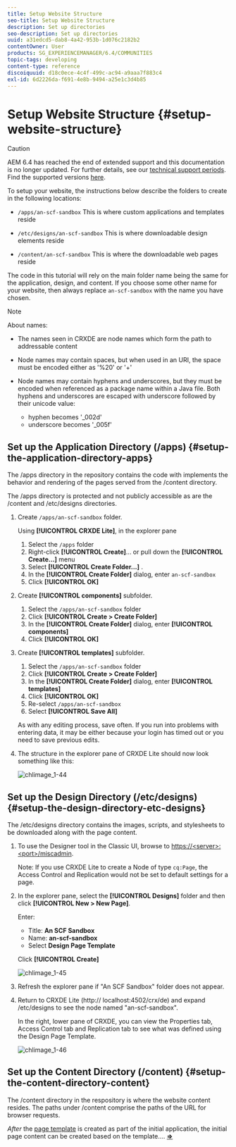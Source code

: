 ```yaml
---
title: Setup Website Structure
seo-title: Setup Website Structure
description: Set up directories
seo-description: Set up directories
uuid: a31edcd5-dab8-4a42-953b-1d076c2182b2
contentOwner: User
products: SG_EXPERIENCEMANAGER/6.4/COMMUNITIES
topic-tags: developing
content-type: reference
discoiquuid: d18c0ece-4c4f-499c-ac94-a9aaa7f883c4
exl-id: 6d2226da-f691-4e8b-9494-a25e1c3d4b85
---
```

# Setup Website Structure {#setup-website-structure}

>[!CAUTION]
>
>AEM 6.4 has reached the end of extended support and this documentation is no longer updated. For further details, see our [technical support periods](https://helpx.adobe.com/support/programs/eol-matrix.html). Find the supported versions [here](https://experienceleague.adobe.com/docs/).

To setup your website, the instructions below describe the folders to create in the following locations:

* `/apps/an-scf-sandbox`
  This is where custom applications and templates reside

* `/etc/designs/an-scf-sandbox`
  This is where downloadable design elements reside

* `/content/an-scf-sandbox`
  This is where the downloadable web pages reside

The code in this tutorial will rely on the main folder name being the same for the application, design, and content. If you choose some other name for your website, then always replace `an-scf-sandbox` with the name you have chosen.

>[!NOTE]
>
>About names:
>
>* The names seen in CRXDE are node names which form the path to addressable content
>* Node names may contain spaces, but when used in an URI, the space must be encoded either as '%20' or '+'
>* Node names may contain hyphens and underscores, but they must be encoded when referenced as a package name within a Java file. Both hyphens and underscores are escaped with underscore followed by their unicode value: 
>
>   * hyphen becomes '_002d'  
>   * underscore becomes '_005f'

## Set up the Application Directory (/apps) {#setup-the-application-directory-apps}

The /apps directory in the repository contains the code with implements the behavior and rendering of the pages served from the /content directory.

The /apps directory is protected and not publicly accessible as are the /content and /etc/designs directories.

1. Create `/apps/an-scf-sandbox` folder.

   Using **[!UICONTROL CRXDE Lite]**, in the explorer pane

    1. Select the `/apps` folder
    1. Right-click **[!UICONTROL Create]**... or pull down the **[!UICONTROL Create...]** menu
    1. Select **[!UICONTROL Create Folder...]** .
    1. In the **[!UICONTROL Create Folder]** dialog, enter `an-scf-sandbox`
    1. Click **[!UICONTROL OK]**

1. Create **[!UICONTROL components]** subfolder.

    1. Select the `/apps/an-scf-sandbox` folder
    1. Click **[!UICONTROL Create > Create Folder]**
    1. In the **[!UICONTROL Create Folder]** dialog, enter **[!UICONTROL components]**
    1. Click **[!UICONTROL OK]**

1. Create **[!UICONTROL templates]** subfolder.

    1. Select the `/apps/an-scf-sandbox` folder
    1. Click **[!UICONTROL Create > Create Folder]**
    1. In the **[!UICONTROL Create Folder]** dialog, enter **[!UICONTROL templates]**
    1. Click **[!UICONTROL OK]**
    1. Re-select `/apps/an-scf-sandbox`
    1. Select **[!UICONTROL Save All]**

   As with any editing process, save often. If you run into problems with entering data, it may be either because your login has timed out or you need to save previous edits.

1. The structure in the explorer pane of CRXDE Lite should now look something like this:

   ![chlimage_1-44](assets/chlimage_1-44.png)

## Set up the Design Directory (/etc/designs) {#setup-the-design-directory-etc-designs}

The /etc/designs directory contains the images, scripts, and stylesheets to be downloaded along with the page content.

1. To use the Designer tool in the Classic UI, browse to [https://&lt;server&gt;:&lt;port&gt;/miscadmin](http://localhost:4502/miscadmin).

   Note: If you use CRXDE Lite to create a Node of type `cq:Page`, the Access Control and Replication would not be set to default settings for a page.

1. In the explorer pane, select the **[!UICONTROL Designs]** folder and then click **[!UICONTROL New > New Page]**.

   Enter:

    * Title: **An SCF Sandbox**
    * Name: **an-scf-sandbox**
    * Select **Design Page Template**

   Click **[!UICONTROL Create]**

   ![chlimage_1-45](assets/chlimage_1-45.png)

1. Refresh the explorer pane if "An SCF Sandbox" folder does not appear.  

1. Return to CRXDE Lite (http:// localhost:4502/crx/de) and expand /etc/designs to see the node named "an-scf-sandbox".

   In the right, lower pane of CRXDE, you can view the Properties tab, Access Control tab and Replication tab to see what was defined using the Design Page Template.

   ![chlimage_1-46](assets/chlimage_1-46.png)

## Set up the Content Directory (/content) {#setup-the-content-directory-content}

The /content directory in the respository is where the website content resides. The paths under /content comprise the paths of the URL for browser requests.

*After* the [page template](initial-app.md#createthepagetemplate) is created as part of the initial application, the initial page content can be created based on the template.... [**⇒**](initial-app.md)
